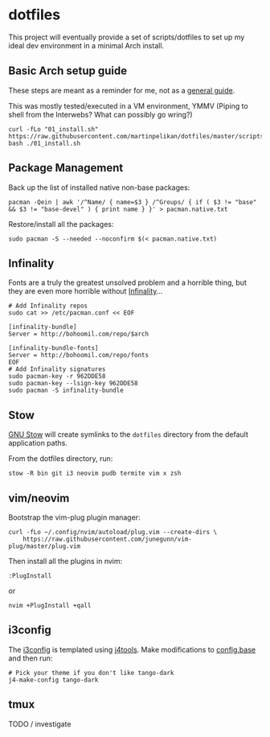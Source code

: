 # dotfiles
This project will eventually provide a set of scripts/dotfiles to set up my
ideal dev environment in a minimal Arch install.

## Basic Arch setup guide
These steps are meant as a reminder for me, not as a
[general guide](https://wiki.archlinux.org/index.php/beginners'_guide).

This was mostly tested/executed in a VM environment, YMMV (Piping to shell from the Interwebs? What can possibly go wring?)
```Shell
curl -fLo "01_install.sh" https://raw.githubusercontent.com/martinpelikan/dotfiles/master/scripts/01_install.sh
bash ./01_install.sh
```

## Package Management
Back up the list of installed native non-base packages:
```Shell
pacman -Qein | awk '/^Name/ { name=$3 } /^Groups/ { if ( $3 != "base" && $3 != "base-devel" ) { print name } }' > pacman.native.txt
```

Restore/install all the packages:
```Shell
sudo pacman -S --needed --noconfirm $(< pacman.native.txt)
```

## Infinality
Fonts are a truly the greatest unsolved problem and a horrible thing, but they are even more horrible without [Infinality](https://bohoomil.com/)...
```Shell
# Add Infinality repos
sudo cat >> /etc/pacman.conf << EOF

[infinality-bundle]
Server = http://bohoomil.com/repo/$arch

[infinality-bundle-fonts]
Server = http://bohoomil.com/repo/fonts
EOF
# Add Infinality signatures
sudo pacman-key -r 962DDE58
sudo pacman-key --lsign-key 962DDE58
sudo pacman -S infinality-bundle
```

## Stow
[GNU Stow](https://www.gnu.org/software/stow/) will create symlinks to the
`dotfiles` directory from the default application paths.

From the dotfiles directory, run:
```Shell
stow -R bin git i3 neovim pudb termite vim x zsh
```

## vim/neovim
Bootstrap the vim-plug plugin manager:
```Shell
curl -fLo ~/.config/nvim/autoload/plug.vim --create-dirs \
    https://raw.githubusercontent.com/junegunn/vim-plug/master/plug.vim
```

Then install all the plugins in nvim:
```VimL
:PlugInstall
```
or
```Shell
nvim +PlugInstall +qall
```

## i3config
The [i3config](./i3/.i3/config) is templated using
[j4tools](http://www.j4tools.org/). Make modifications to
[config.base](./i3/.i3/config.base) and then run:
```Shell
# Pick your theme if you don't like tango-dark
j4-make-config tango-dark
```

## tmux
TODO / investigate
